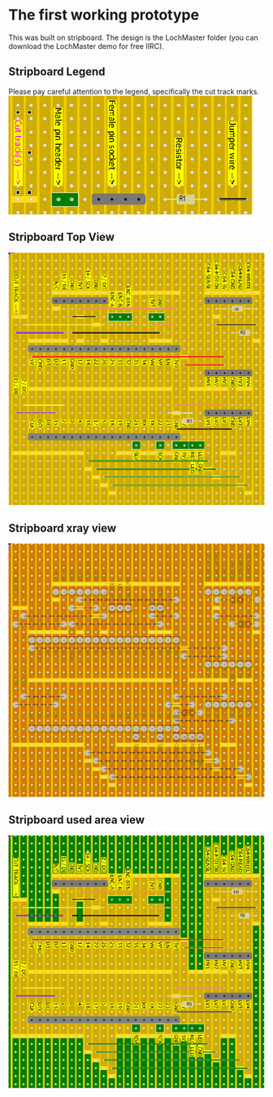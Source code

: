 # The first working prototype
This was built on stripboard. The design is the LochMaster folder (you can download the LochMaster demo for free IIRC).


## Stripboard Legend
Please pay careful attention to the legend, specifically the cut track marks.
![Stripboard Legend](img/Stripboard-Legend.PNG?raw=true "Stripboard Legend")

## Stripboard Top View
![Stripboard Top View](img/TapuinoNext-Stripboard-Top.PNG?raw=true "Stripboard Top View")

## Stripboard xray view
![Stripboard xray View](img/TapuinoNext-Stripboard-Top-xray.PNG?raw=true "Stripboard xray View")

## Stripboard used area view
![Stripboard Used Area View](img/TapuinoNext-Stripboard-Top-used.PNG?raw=true "Stripboard Used Area View")
